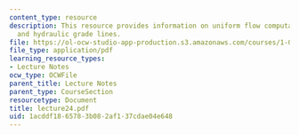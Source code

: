 ```yaml
---
content_type: resource
description: This resource provides information on uniform flow computation, and energy
  and hydraulic grade lines.
file: https://ol-ocw-studio-app-production.s3.amazonaws.com/courses/1-060-engineering-mechanics-ii-spring-2006/1acddf1865783b082af137cdae04e648_lecture24.pdf
file_type: application/pdf
learning_resource_types:
- Lecture Notes
ocw_type: OCWFile
parent_title: Lecture Notes
parent_type: CourseSection
resourcetype: Document
title: lecture24.pdf
uid: 1acddf18-6578-3b08-2af1-37cdae04e648
---
```

